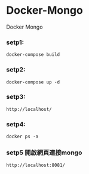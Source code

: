 # Docker-Mongo
Docker Mongo

### setp1:
`docker-compose build`

### setp2:
`docker-compose up -d`

### setp3:
`http://localhost/`

### setp4:
`docker ps -a`

### setp5 開啟網頁連接mongo
`http://localhost:8081/`
